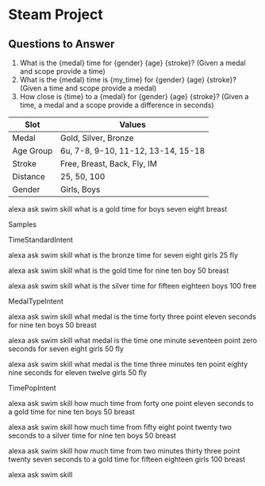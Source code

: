 # Steam Project

## Questions to Answer

1. What is the {medal} time for {gender} {age} {stroke}? (Given a medal and scope provide a time)
2. What is the {medal} time is {my_time} for {gender} {age} {stroke}? (Given a time and scope provide a medal)
3. How close is {time} to a {medal} for {gender} {age} {stroke}? (Given a time, a medal and a scope provide a difference in seconds)

| Slot | Values |
| ------ | ----------| 
| Medal | Gold, Silver, Bronze | 
| Age Group | 6u, 7-8, 9-10, 11-12, 13-14, 15-18 |
| Stroke | Free, Breast, Back, Fly, IM |
| Distance | 25, 50, 100 |
| Gender | Girls, Boys |

alexa ask swim skill what is a gold time for boys seven eight breast



Samples 

TimeStandardIntent

alexa ask swim skill what is the bronze time for seven eight girls 25 fly

alexa ask swim skill what is the gold time for nine ten boy 50 breast

alexa ask swim skill what is the silver time for fifteen eighteen boys 100 free

MedalTypeIntent

alexa ask swim skill what medal is the time forty three point eleven seconds for nine ten boys 50 breast

alexa ask swim skill what medal is the time one minute seventeen point zero seconds for seven eight girls 50 fly

alexa ask swim skill what medal is the time three minutes ten point eighty nine seconds for eleven twelve girls 50 fly

TimePopIntent

alexa ask swim skill how much time from forty one point eleven seconds to a gold time for nine ten boys 50 breast

alexa ask swim skill how much time from fifty eight point twenty two seconds to a silver time for nine ten boys 50 breast

alexa ask swim skill how much time from two minutes thirty three point twenty seven seconds to a gold time for fifteen eighteen girls 100 breast

alexa ask swim skill 
